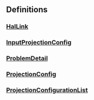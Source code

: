 
<a name="definitions"></a>
## Definitions

<a name="ref-hallink"></a>
### [HalLink](definitions/HalLink.md#hallink)

<a name="ref-inputprojectionconfig"></a>
### [InputProjectionConfig](definitions/InputProjectionConfig.md#inputprojectionconfig)

<a name="ref-problemdetail"></a>
### [ProblemDetail](definitions/ProblemDetail.md#problemdetail)

<a name="ref-projectionconfig"></a>
### [ProjectionConfig](definitions/ProjectionConfig.md#projectionconfig)

<a name="ref-projectionconfigurationlist"></a>
### [ProjectionConfigurationList](definitions/ProjectionConfigurationList.md#projectionconfigurationlist)


